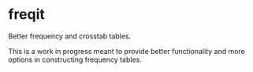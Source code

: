 # freqit
Better frequency and crosstab tables.

This is a work in progress meant to provide better functionality and more options in constructing frequency tables.
